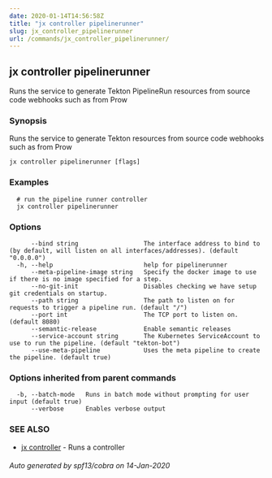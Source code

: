 ```yaml
---
date: 2020-01-14T14:56:58Z
title: "jx controller pipelinerunner"
slug: jx_controller_pipelinerunner
url: /commands/jx_controller_pipelinerunner/
---
```

## jx controller pipelinerunner

Runs the service to generate Tekton PipelineRun resources from source code webhooks such as from Prow

### Synopsis

Runs the service to generate Tekton resources from source code webhooks such as from Prow

```
jx controller pipelinerunner [flags]
```

### Examples

```
  # run the pipeline runner controller
  jx controller pipelinerunner
```

### Options

```
      --bind string                  The interface address to bind to (by default, will listen on all interfaces/addresses). (default "0.0.0.0")
  -h, --help                         help for pipelinerunner
      --meta-pipeline-image string   Specify the docker image to use if there is no image specified for a step.
      --no-git-init                  Disables checking we have setup git credentials on startup.
      --path string                  The path to listen on for requests to trigger a pipeline run. (default "/")
      --port int                     The TCP port to listen on. (default 8080)
      --semantic-release             Enable semantic releases
      --service-account string       The Kubernetes ServiceAccount to use to run the pipeline. (default "tekton-bot")
      --use-meta-pipeline            Uses the meta pipeline to create the pipeline. (default true)
```

### Options inherited from parent commands

```
  -b, --batch-mode   Runs in batch mode without prompting for user input (default true)
      --verbose      Enables verbose output
```

### SEE ALSO

* [jx controller](/commands/jx_controller/)	 - Runs a controller

###### Auto generated by spf13/cobra on 14-Jan-2020
